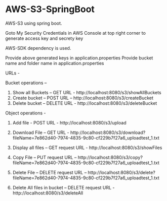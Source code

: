# AWS-S3-SpringBoot

AWS-S3 using spring boot.

Goto My Security Credentials in AWS Console at top right corner to generate access key and secrety key

AWS-SDK dependency is used.

Provide above generated keys in application.properties
Provide bucket name and folder name in application.properties

URLs - 

Bucket operations – 
1.	Show all Buckets –
GET URL - http://localhost:8080/s3/showAllBuckets
2.	Create bucket – 
POST URL – http://localhost:8080/s3/createBucket
3.	Delete bucket – 
DELETE URL - http://localhost:8080/s3/deleteBucket

Object operations - 
1. Add file - 
POST URL - http://localhost:8080/s3/upload

2. Download File – 
GET  URL - http://localhost:8080/s3/download?fileName=7e862d40-7974-4835-9c80-cf229b7f27a6_uploadtest_1.txt

3. Display all files – 
GET request URL - http://localhost:8080/s3/showFiles

4. Copy File – 
PUT request URL – http://localhost:8080/s3/copy?fileName=7e862d40-7974-4835-9c80-cf229b7f27a6_uploadtest_1.txt

5. Delete File – 
DELETE request URL – http://localhost:8080/s3/delete?fileName=7e862d40-7974-4835-9c80-cf229b7f27a6_uploadtest_1.txt

6. Delete All files in bucket –
DELETE request URL - http://localhost:8080/s3/deleteAll
